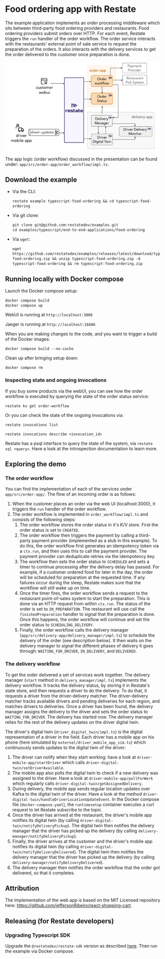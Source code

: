 # Food ordering app with Restate

The example application implements an order processing middleware which sits between third-party food ordering providers and restaurants.
Food ordering providers submit orders over HTTP. 
For each event, Restate triggers the `run` handler of the order workflow.
The order service interacts with the restaurants' external point of sale service to request the preparation of the orders.
It also interacts with the delivery services to get the order delivered to the customer once preparation is done.

![demo_overview.png](demo_overview.png)

The app logic (order workflow) discussed in the presentation can be found under: `app/src/order-app/order_workflow/impl.ts`.

## Download the example

- Via the CLI:
   ```shell
   restate example typescript-food-ordering && cd typescript-food-ordering
   ```

- Via git clone:
   ```shell
   git clone git@github.com:restatedev/examples.git
   cd examples/typescript/end-to-end-applications/food-ordering
   ```

- Via `wget`:
   ```shell
   wget https://github.com/restatedev/examples/releases/latest/download/typescript-food-ordering.zip && unzip typescript-food-ordering.zip -d typescript-food-ordering && rm typescript-food-ordering.zip
   ```


## Running locally with Docker compose

Launch the Docker compose setup:
```shell
docker compose build
docker compose up
```

WebUI is running at `http://localhost:3000`

Jaeger is running at `http://localhost:16686`

When you are making changes to the code, and you want to trigger a build of the Docker images:

```shell
docker compose build --no-cache
```

Clean up after bringing setup down:
```shell
docker compose rm 
```

### Inspecting state and ongoing invocations
 
If you buy some products via the webUI, you can see how the order workflow is executed by querying the state of the order status service:
```shell
restate kv get order-workflow
```

Or you can check the state of the ongoing invocations via:
```shell
restate invocations list
```

```shell
restate invocations describe <invocation_id>
```

Restate has a psql interface to query the state of the system, via `restate sql <query>`.
Have a look at the introspection documentation to learn more. 

## Exploring the demo

### The order workflow
You can find the implementation of each of the services under `app/src/order-app/`.
The flow of an incoming order is as follows:
1. When the customer places an order via the web UI (localhost:3000), it triggers the `run` handler of the order workflow.
2. The order workflow is implemented in `order_workflow/impl.ts` and consists of the following steps:
    1. The order workflow stores the order status in it's K/V store. First the order status is set to `CREATED`.
    2. The order workflow then triggers the payment by calling a third-party payment provider (implemented as a stub in this example). To do this, the order workflow first generates an idempotency token via a `ctx.run`, and then uses this to call the payment provider. The payment provider can deduplicate retries via the idempotency key.
    3. The workflow then sets the order status to `SCHEDULED` and sets a timer to continue processing after the delivery delay has passed. For example, if a customer ordered food for later in the day, the order will be scheduled for preparation at the requested time. If any failures occur during the sleep, Restate makes sure that the workflow will still wake up on time.
    4. Once the timer fires, the order workflow sends a request to the restaurant point-of-sales system to start the preparation. This is done via an HTTP request from within `ctx.run`. The status of the order is set to `IN_PREPARATION`. The restaurant will use call the `finishedPreparation` handler to signal that the preparation is done. Once this happens, the order workflow will continue and set the order status to `SCHEDULING_DELIVERY`.
    5. Finally, the order workflow calls the delivery manager (`app/src/delivery-app/delivery_manager/impl.ts`) to schedule the delivery of the order (see description below). It then waits on the delivery manager to signal the different phases of delivery it goes through: `WAITING_FOR_DRIVER`, `IN_DELIVERY`, and `DELIVERED`.

### The delivery workflow
To get the order delivered a set of services work together. The delivery manager (`start` method in `delivery_manager/impl.ts`) implements the delivery workflow. It tracks the delivery status, by storing it in Restate's state store, and then requests a driver to do the delivery. To do that, it requests a driver from the driver-delivery matcher. The driver-delivery matcher tracks available drivers and pending deliveries for each region, and matches drivers to deliveries.
Once a driver has been found, the delivery manager assigns the delivery to the driver and sets the order status to `WAITING_FOR_DRIVER`. The delivery has started now. The delivery manager relies for the rest of the delivery updates on the driver digital twin.

The driver's digital twin (`driver_digital_twin/impl.ts`) is the digital representation of a driver in the field. Each driver has a mobile app on his phone (here simulated by `external/driver_mobile_app_sim.ts`) which continuously sends updates to the digital twin of the driver:
1. The driver can notify when they start working: have a look at `driver-mobile-app/startDriver` which calls `driver-digital-twin/setDriverAvailable`.
2. The mobile app also polls the digital twin to check if a new delivery was assigned to the driver. Have a look at `driver-mobile-app/pollForWork` which regularly calls `driver-digital-twin/getAssignedDelivery`.
3. During delivery, the mobile app sends regular location updates over Kafka to the digital twin of the driver. Have a look at the method `driver-digital-twin/handleDriverLocationUpdateEvent`. In the Docker compose file (`docker-compose.yaml`), the `runtimesetup` container executes a curl request to let Restate subscribe to the topic.
4. Once the driver has arrived at the restaurant, the driver's mobile app notifies its digital twin (by calling `driver-digital-twin/notifyDeliveryPickup`). The digital twin then notifies the delivery manager that the driver has picked up the delivery (by calling `delivery-manager/notifyDeliveryPickup`).
5. Finally, the driver arrives at the customer and the driver's mobile app notifies its digital twin (by calling `driver-digital-twin/notifyDeliveryDelivered`). The digital twin then notifies the delivery manager that the driver has picked up the delivery (by calling `delivery-manager/notifyDeliveryDelivered`).
6. The delivery manager then notifies the order workflow that the order got delivered, so that it completes.

## Attribution

The implementation of the web app is based on the MIT Licensed repository here: https://github.com/jeffersonRibeiro/react-shopping-cart.

## Releasing (for Restate developers)

### Upgrading Typescript SDK

Upgrade the `@restatedev/restate-sdk` version as described [here](../../README.md#adding-examples-and-releasing-for-restate-developerscontributors).
Then run the example via Docker compose.